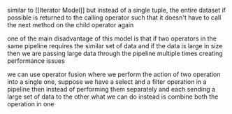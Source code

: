 similar to [[Iterator Model]] but instead of a single tuple, the entire dataset if possible is returned to the calling operator such that it doesn't have to call the next method on the child operator again

one of the main disadvantage of this model is that if two operators in the same pipeline requires the similar set of data and if the data is large in size then we are passing large data through the pipeline multiple times creating performance issues

we can use operator fusion where we perform the action of two operation into a single one, suppose we have a select and a filter operation in a pipeline then instead of performing them separately and each sending a large set of data to the other what we can do instead is combine both the operation in one